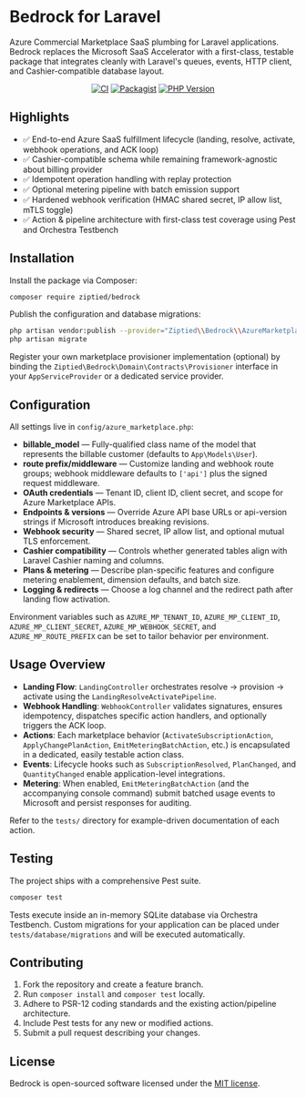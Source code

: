 # Bedrock for Laravel

Azure Commercial Marketplace SaaS plumbing for Laravel applications. Bedrock replaces the Microsoft SaaS Accelerator with a first-class, testable package that integrates cleanly with Laravel's queues, events, HTTP client, and Cashier-compatible database layout.

<p align="center">
    <a href="https://github.com/ziptied/bedrock/actions"><img src="https://github.com/ziptied/bedrock/actions/workflows/tests.yml/badge.svg" alt="CI"></a>
    <a href="https://packagist.org/packages/ziptied/bedrock"><img src="https://img.shields.io/packagist/v/ziptied/bedrock.svg" alt="Packagist"></a>
    <a href="https://packagist.org/packages/ziptied/bedrock"><img src="https://img.shields.io/packagist/php-v/ziptied/bedrock.svg" alt="PHP Version"></a>
</p>

## Highlights

- ✅ End-to-end Azure SaaS fulfillment lifecycle (landing, resolve, activate, webhook operations, and ACK loop)
- ✅ Cashier-compatible schema while remaining framework-agnostic about billing provider
- ✅ Idempotent operation handling with replay protection
- ✅ Optional metering pipeline with batch emission support
- ✅ Hardened webhook verification (HMAC shared secret, IP allow list, mTLS toggle)
- ✅ Action & pipeline architecture with first-class test coverage using Pest and Orchestra Testbench

## Installation

Install the package via Composer:

```bash
composer require ziptied/bedrock
```

Publish the configuration and database migrations:

```bash
php artisan vendor:publish --provider="Ziptied\\Bedrock\\AzureMarketplaceServiceProvider"
php artisan migrate
```

Register your own marketplace provisioner implementation (optional) by binding the `Ziptied\Bedrock\Domain\Contracts\Provisioner` interface in your `AppServiceProvider` or a dedicated service provider.

## Configuration

All settings live in `config/azure_marketplace.php`:

- **billable_model** &mdash; Fully-qualified class name of the model that represents the billable customer (defaults to `App\Models\User`).
- **route prefix/middleware** &mdash; Customize landing and webhook route groups; webhook middleware defaults to `['api']` plus the signed request middleware.
- **OAuth credentials** &mdash; Tenant ID, client ID, client secret, and scope for Azure Marketplace APIs.
- **Endpoints & versions** &mdash; Override Azure API base URLs or api-version strings if Microsoft introduces breaking revisions.
- **Webhook security** &mdash; Shared secret, IP allow list, and optional mutual TLS enforcement.
- **Cashier compatibility** &mdash; Controls whether generated tables align with Laravel Cashier naming and columns.
- **Plans & metering** &mdash; Describe plan-specific features and configure metering enablement, dimension defaults, and batch size.
- **Logging & redirects** &mdash; Choose a log channel and the redirect path after landing flow activation.

Environment variables such as `AZURE_MP_TENANT_ID`, `AZURE_MP_CLIENT_ID`, `AZURE_MP_CLIENT_SECRET`, `AZURE_MP_WEBHOOK_SECRET`, and `AZURE_MP_ROUTE_PREFIX` can be set to tailor behavior per environment.

## Usage Overview

- **Landing Flow**: `LandingController` orchestrates resolve → provision → activate using the `LandingResolveActivatePipeline`.
- **Webhook Handling**: `WebhookController` validates signatures, ensures idempotency, dispatches specific action handlers, and optionally triggers the ACK loop.
- **Actions**: Each marketplace behavior (`ActivateSubscriptionAction`, `ApplyChangePlanAction`, `EmitMeteringBatchAction`, etc.) is encapsulated in a dedicated, easily testable action class.
- **Events**: Lifecycle hooks such as `SubscriptionResolved`, `PlanChanged`, and `QuantityChanged` enable application-level integrations.
- **Metering**: When enabled, `EmitMeteringBatchAction` (and the accompanying console command) submit batched usage events to Microsoft and persist responses for auditing.

Refer to the `tests/` directory for example-driven documentation of each action.

## Testing

The project ships with a comprehensive Pest suite.

```bash
composer test
```

Tests execute inside an in-memory SQLite database via Orchestra Testbench. Custom migrations for your application can be placed under `tests/database/migrations` and will be executed automatically.

## Contributing

1. Fork the repository and create a feature branch.
2. Run `composer install` and `composer test` locally.
3. Adhere to PSR-12 coding standards and the existing action/pipeline architecture.
4. Include Pest tests for any new or modified actions.
5. Submit a pull request describing your changes.


## License

Bedrock is open-sourced software licensed under the [MIT license](LICENSE).
